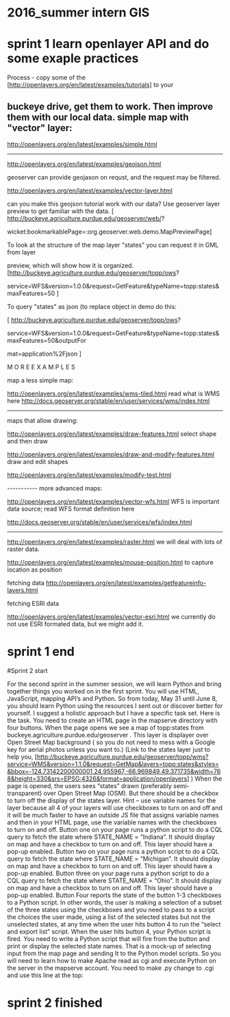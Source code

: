 # 2016_summer intern GIS

# sprint 1 learn openlayer API and do some exaple practices
Process - copy some of the [http://openlayers.org/en/latest/examples/tutorials] to your

buckeye drive, get them to work. Then improve them with our local data.
simple map with "vector" layer:
----

http://openlayers.org/en/latest/examples/simple.html

---- 
http://openlayers.org/en/latest/examples/geojson.html

geoserver can provide geojason on requst, and the request may be filtered.


http://openlayers.org/en/latest/examples/vector-layer.html

can you make this geojson tutorial work with our data? 
Use geoserver layer preview to get familiar with the data.
[ http://buckeye.agriculture.purdue.edu/geoserver/web/?

wicket:bookmarkablePage=:org.geoserver.web.demo.MapPreviewPage]

To look at the structure of the map layer "states" you can request it in GML from layer

preview, which will show how it is organized.
[http://buckeye.agriculture.purdue.edu/geoserver/topp/ows?

service=WFS&version=1.0.0&request=GetFeature&typeName=topp:states&maxFeatures=50 ]

To  query "states" as json (to replace object in demo do this:

[ http://buckeye.agriculture.purdue.edu/geoserver/topp/ows?

service=WFS&version=1.0.0&request=GetFeature&typeName=topp:states&maxFeatures=50&outputFor

mat=application%2Fjson ]


M O R E    E X A M P L E S


map a less simple map:

http://openlayers.org/en/latest/examples/wms-tiled.html
read what is WMS here http://docs.geoserver.org/stable/en/user/services/wms/index.html

---------
maps that allow drawing:

http://openlayers.org/en/latest/examples/draw-features.html
select shape and then draw

http://openlayers.org/en/latest/examples/draw-and-modify-features.html
draw and edit shapes

http://openlayers.org/en/latest/examples/modify-test.html

-----------  more advanced maps:

http://openlayers.org/en/latest/examples/vector-wfs.html
WFS is important data source; read WFS format definition here

http://docs.geoserver.org/stable/en/user/services/wfs/index.html

---------


http://openlayers.org/en/latest/examples/raster.html
we will deal with lots of raster data.

http://openlayers.org/en/latest/examples/mouse-position.html
to capture location as position


fetching data 
http://openlayers.org/en/latest/examples/getfeatureinfo-layers.html

fetching ESRI data

http://openlayers.org/en/latest/examples/vector-esri.html
we currently do not use ESRI formated data, but we might add it.
# sprint 1 end

#Sprint 2 start

For the second sprint in the summer session, we will learn Python and bring together things you worked on in the first sprint. You will use HTML, JavaScript, mapping API’s and Python.
So from today, May 31 until June 8, you should learn Python using the resources I sent out or discover better for yourself. I suggest a holistic approach but I have a specific task set. 
Here is the task. You need to create an HTML page in the mapserve directory with four buttons. When the page opens we see a map of topp:states from buckeye.agriculture.purdue.edu/geoserver  . This layer is displayer over Open Street Map background ( so you do not need to mess with a Google key for aerial photos unless you want to.)
(Link to the states layer just to help you,  [http://buckeye.agriculture.purdue.edu/geoserver/topp/wms?service=WMS&version=1.1.0&request=GetMap&layers=topp:states&styles=&bbox=-124.73142200000001,24.955967,-66.969849,49.371735&width=768&height=330&srs=EPSG:4326&format=application/openlayers] )
When the page is opened, the users sees “states” drawn (preferably semi-transparent) over Open Street Map (OSM). But there should be a checkbox to turn off the display of the states layer. 
Hint – use variable names for the layer because all 4 of your layers will use checkboxes to turn on and off and it will be much faster to have an outside JS file that assigns variable names and then in your HTML page, use the variable names with the checkboxes to turn on and off. 
Button one on your page runs a python script to do a CQL query to fetch the state where STATE_NAME = “Indiana”. It should display on map and have a checkbox to turn on and off. This layer should have a pop-up enabled.
Button two on your page runs a python script to do a CQL query to fetch the state where STATE_NAME = “Michigan”. It should display on map and have a checkbox to turn on and off. This layer should have a pop-up enabled.
Button three on your page runs a python script to do a CQL query to fetch the state where STATE_NAME = “Ohio”. It should display on map and have a checkbox to turn on and off. This layer should have a pop-up enabled.
Button Four reports the state of the button 1-3 checkboxes to a Python script. In other words, the user is making a selection of a subset of the three states using the checkboxes and you need to pass to a script the choices the user made, using a list of the selected states but not the unselected states, at any time when the user hits button 4 to run the “select and export list” script. When the user hits button 4, your Python script is fired. 
You need to write a Python script that will fire from the button and print or display the selected state names. That is a mock-up of selecting input from the map page and sending It to the Python model scripts. So you will need to learn how to make Apache read as cgi and execute Python on the server in the mapserve account. You need to make .py change to .cgi and use this line at the top:
# sprint 2 finished

